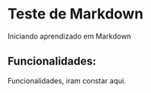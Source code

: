 # Teste de Markdown
Iniciando aprendizado em Markdown
 
## Funcionalidades:
Funcionalidades, iram constar aqui.